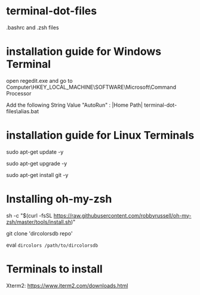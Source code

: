 # terminal-dot-files

.bashrc and .zsh files


# installation guide for Windows Terminal

open regedit.exe and go to Computer\HKEY_LOCAL_MACHINE\SOFTWARE\Microsoft\Command Processor

Add the following String Value "AutoRun" : |Home Path| terminal-dot-files\alias.bat


# installation guide for Linux Terminals

sudo apt-get update -y 

sudo apt-get upgrade -y

sudo apt-get install git -y
 

# Installing oh-my-zsh

sh -c "$(curl -fsSL https://raw.githubusercontent.com/robbyrussell/oh-my-zsh/master/tools/install.sh)"

git clone 'dircolorsdb repo'

eval `dircolors /path/to/dircolorsdb`

# Terminals to install

Xterm2: https://www.iterm2.com/downloads.html



